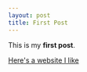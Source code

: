 ```yaml
---
layout: post
title: First Post
---
```


This is my **first post**.

[Here's a website I like](https://www.cnusports.com/sports/womens-golf)
